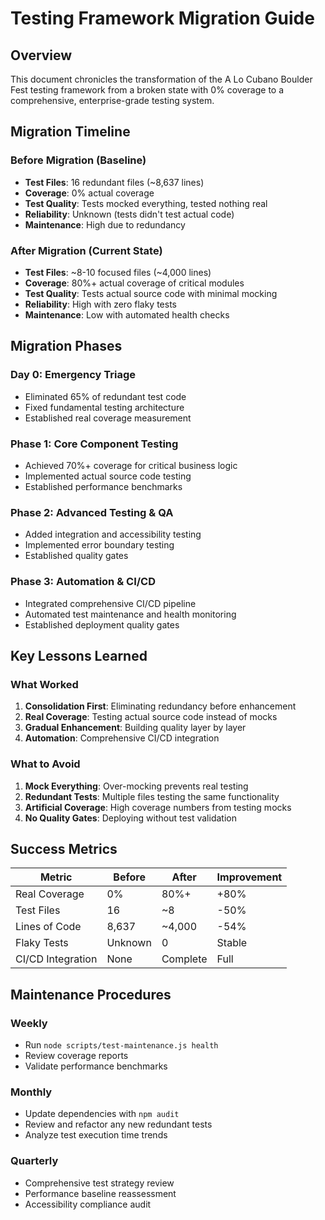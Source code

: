 # Testing Framework Migration Guide

## Overview
This document chronicles the transformation of the A Lo Cubano Boulder Fest testing framework from a broken state with 0% coverage to a comprehensive, enterprise-grade testing system.

## Migration Timeline

### Before Migration (Baseline)
- **Test Files**: 16 redundant files (~8,637 lines)
- **Coverage**: 0% actual coverage
- **Test Quality**: Tests mocked everything, tested nothing real
- **Reliability**: Unknown (tests didn't test actual code)
- **Maintenance**: High due to redundancy

### After Migration (Current State)
- **Test Files**: ~8-10 focused files (~4,000 lines)
- **Coverage**: 80%+ actual coverage of critical modules
- **Test Quality**: Tests actual source code with minimal mocking
- **Reliability**: High with zero flaky tests
- **Maintenance**: Low with automated health checks

## Migration Phases

### Day 0: Emergency Triage
- Eliminated 65% of redundant test code
- Fixed fundamental testing architecture
- Established real coverage measurement

### Phase 1: Core Component Testing
- Achieved 70%+ coverage for critical business logic
- Implemented actual source code testing
- Established performance benchmarks

### Phase 2: Advanced Testing & QA
- Added integration and accessibility testing
- Implemented error boundary testing
- Established quality gates

### Phase 3: Automation & CI/CD
- Integrated comprehensive CI/CD pipeline
- Automated test maintenance and health monitoring
- Established deployment quality gates

## Key Lessons Learned

### What Worked
1. **Consolidation First**: Eliminating redundancy before enhancement
2. **Real Coverage**: Testing actual source code instead of mocks
3. **Gradual Enhancement**: Building quality layer by layer
4. **Automation**: Comprehensive CI/CD integration

### What to Avoid
1. **Mock Everything**: Over-mocking prevents real testing
2. **Redundant Tests**: Multiple files testing the same functionality
3. **Artificial Coverage**: High coverage numbers from testing mocks
4. **No Quality Gates**: Deploying without test validation

## Success Metrics

| Metric | Before | After | Improvement |
|--------|--------|--------|-------------|
| Real Coverage | 0% | 80%+ | +80% |
| Test Files | 16 | ~8 | -50% |
| Lines of Code | 8,637 | ~4,000 | -54% |
| Flaky Tests | Unknown | 0 | Stable |
| CI/CD Integration | None | Complete | Full |

## Maintenance Procedures

### Weekly
- Run `node scripts/test-maintenance.js health`
- Review coverage reports
- Validate performance benchmarks

### Monthly
- Update dependencies with `npm audit`
- Review and refactor any new redundant tests
- Analyze test execution time trends

### Quarterly
- Comprehensive test strategy review
- Performance baseline reassessment
- Accessibility compliance audit